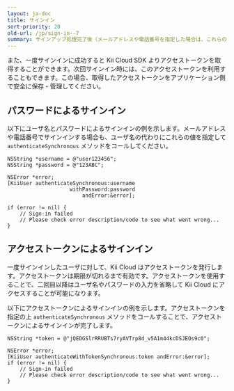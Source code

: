 ```yaml
---
layout: ja-doc
title: サインイン
sort-priority: 20
old-url: /jp/sign-in--7
summary: サインアップ処理完了後（メールアドレスや電話番号を指定した場合は、これらの認証が完了後）、登録したユーザ名やメールアドレス、電話番号とパスワードによるサインインが有効になります。
---
```

また、一度サインインに成功すると Kii Cloud SDK よりアクセストークンを取得することができます。次回サインイン時には、このアクセストークンを利用することもできます。この場合、取得したアクセストークンをアプリケーション側で安全に保存・管理してください。

## パスワードによるサインイン

以下にユーザ名とパスワードによるサインインの例を示します。メールアドレスや電話番号でサインインする場合も、ユーザ名の代わりにこれらの値を指定して `authenticateSynchronous` メソッドをコールしてください。

```objc
NSString *username = @"user123456";
NSString *password = @"123ABC";

NSError *error;
[KiiUser authenticateSynchronous:username
                    withPassword:password
                        andError:&error];

if (error != nil) {
    // Sign-in failed
    // Please check error description/code to see what went wrong...
}
```

## アクセストークンによるサインイン

一度サインインしたユーザに対して、Kii Cloud はアクセストークンを発行します。アクセストークンは期限が切れるまで有効です。アクセストークンを使用することで、二回目以降はユーザ名やパスワードの入力を省略して Kii Cloud にアクセスすることが可能になります。

以下にアクセストークンによるサインインの例を示します。アクセストークンを指定の上 `authenticateSynchronous` メソッドをコールすることで、アクセストークンによるサインインが完了します。

```objc
NSString *token = @"jQEDGSlrRRUBTs7ryAVTrp8d_v5A1m44kcDSJEOs9c0";

NSError *error;
[KiiUser authenticateWithTokenSynchronous:token andError:&error];
if (error != nil) {
    // Sign-in failed
    // Please check error description/code to see what went wrong...
}
```
